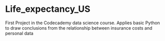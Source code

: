 # Life_expectancy_US
First Project in the Codecademy data science course. Applies basic Python to draw conclusions from the relationship between insurance costs and personal data
